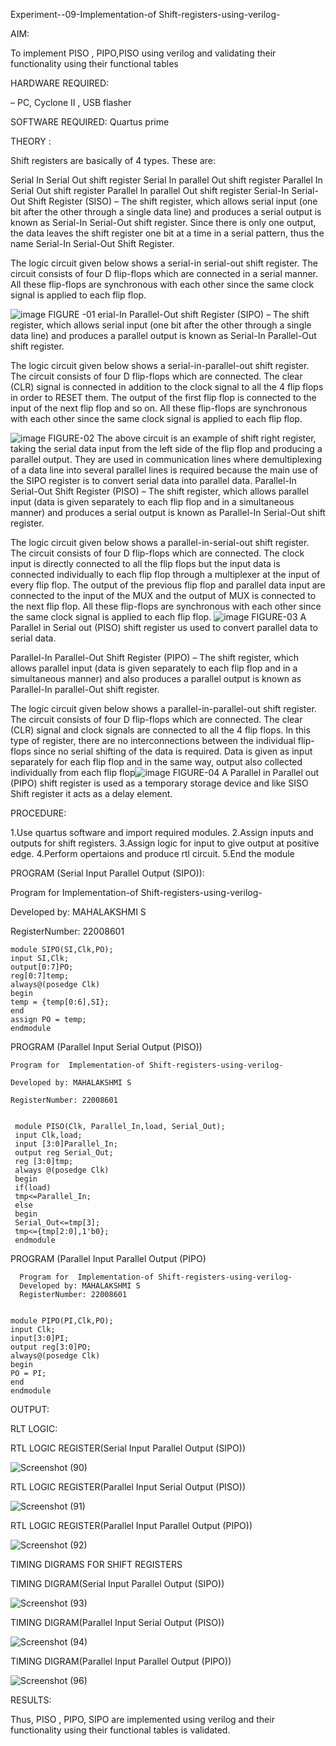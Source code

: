 
Experiment--09-Implementation-of Shift-registers-using-verilog-

AIM:

To implement PISO , PIPO,PISO  using verilog and validating their functionality using their functional tables

HARDWARE REQUIRED: 

– PC, Cyclone II , USB flasher

SOFTWARE REQUIRED:  Quartus prime

THEORY :

Shift registers are basically of 4 types. These are:

Serial In Serial Out shift register
Serial In parallel Out shift register
Parallel In Serial Out shift register
Parallel In parallel Out shift register
Serial-In Serial-Out Shift Register (SISO) –
The shift register, which allows serial input (one bit after the other through a single data line) and produces a serial output is known as Serial-In Serial-Out shift register. Since there is only one output, the data leaves the shift register one bit at a time in a serial pattern, thus the name Serial-In Serial-Out Shift Register.

The logic circuit given below shows a serial-in serial-out shift register. The circuit consists of four D flip-flops which are connected in a serial manner. All these flip-flops are synchronous with each other since the same clock signal is applied to each flip flop.

![image](https://user-images.githubusercontent.com/36288975/172337366-540cc45e-11fe-4cce-9503-560dc704bc7d.png)
FIGURE -01 
erial-In Parallel-Out shift Register (SIPO) –
The shift register, which allows serial input (one bit after the other through a single data line) and produces a parallel output is known as Serial-In Parallel-Out shift register.

The logic circuit given below shows a serial-in-parallel-out shift register. The circuit consists of four D flip-flops which are connected. The clear (CLR) signal is connected in addition to the clock signal to all the 4 flip flops in order to RESET them. The output of the first flip flop is connected to the input of the next flip flop and so on. All these flip-flops are synchronous with each other since the same clock signal is applied to each flip flop.

![image](https://user-images.githubusercontent.com/36288975/172337438-03416c7e-7c9d-4939-ba34-c355b9fc79c5.png)
FIGURE-02
The above circuit is an example of shift right register, taking the serial data input from the left side of the flip flop and producing a parallel output. They are used in communication lines where demultiplexing of a data line into several parallel lines is required because the main use of the SIPO register is to convert serial data into parallel data.
Parallel-In Serial-Out Shift Register (PISO) –
The shift register, which allows parallel input (data is given separately to each flip flop and in a simultaneous manner) and produces a serial output is known as Parallel-In Serial-Out shift register.

The logic circuit given below shows a parallel-in-serial-out shift register. The circuit consists of four D flip-flops which are connected. The clock input is directly connected to all the flip flops but the input data is connected individually to each flip flop through a multiplexer at the input of every flip flop. The output of the previous flip flop and parallel data input are connected to the input of the MUX and the output of MUX is connected to the next flip flop. All these flip-flops are synchronous with each other since the same clock signal is applied to each flip flop.
![image](https://user-images.githubusercontent.com/36288975/172337544-1632407f-1743-4b17-b480-00663d01e59f.png)
FIGURE-03
A Parallel in Serial out (PISO) shift register us used to convert parallel data to serial data.

Parallel-In Parallel-Out Shift Register (PIPO) –
The shift register, which allows parallel input (data is given separately to each flip flop and in a simultaneous manner) and also produces a parallel output is known as Parallel-In parallel-Out shift register.

The logic circuit given below shows a parallel-in-parallel-out shift register. The circuit consists of four D flip-flops which are connected. The clear (CLR) signal and clock signals are connected to all the 4 flip flops. In this type of register, there are no interconnections between the individual flip-flops since no serial shifting of the data is required. Data is given as input separately for each flip flop and in the same way, output also collected individually from each flip flop![image](https://user-images.githubusercontent.com/36288975/172337661-babb1f90-6286-4d14-8cbd-26a380ee085e.png)
FIGURE-04
A Parallel in Parallel out (PIPO) shift register is used as a temporary storage device and like SISO Shift register it acts as a delay element.

PROCEDURE:

1.Use quartus software and import required modules. 2.Assign inputs and outputs for shift registers. 3.Assign logic for input to give output at positive edge. 4.Perform opertaions and produce rtl circuit. 5.End the module

PROGRAM (Serial Input Parallel Output (SIPO)):

  Program for  Implementation-of Shift-registers-using-verilog-

  Developed by: MAHALAKSHMI S

  RegisterNumber: 22008601


    module SIPO(SI,Clk,PO);
    input SI,Clk;
    output[0:7]PO;
    reg[0:7]temp;
    always@(posedge Clk)
    begin
    temp = {temp[0:6],SI};
    end
    assign PO = temp;
    endmodule
    
    
    
PROGRAM (Parallel Input Serial Output (PISO))


    Program for  Implementation-of Shift-registers-using-verilog-
    
    Developed by: MAHALAKSHMI S
    
    RegisterNumber: 22008601
    
    
     module PISO(Clk, Parallel_In,load, Serial_Out);
     input Clk,load;
     input [3:0]Parallel_In;
     output reg Serial_Out;
     reg [3:0]tmp;
     always @(posedge Clk)
     begin
     if(load)
     tmp<=Parallel_In;
     else
     begin
     Serial_Out<=tmp[3];
     tmp<={tmp[2:0],1'b0};
     endmodule
     
     
PROGRAM (Parallel Input Parallel Output (PIPO)


      Program for  Implementation-of Shift-registers-using-verilog-
      Developed by: MAHALAKSHMI S
      RegisterNumber: 22008601
      
      
    module PIPO(PI,Clk,PO);
    input Clk;
    input[3:0]PI;
    output reg[3:0]PO;
    always@(posedge Clk)
    begin
    PO = PI;
    end 
    endmodule


OUTPUT:

RLT LOGIC:

RTL LOGIC REGISTER(Serial Input Parallel Output (SIPO))


![Screenshot (90)](https://user-images.githubusercontent.com/122199968/213880397-c0d31fd8-181a-4a3f-9a86-6469e28f37c0.png)


RTL LOGIC REGISTER(Parallel Input Serial Output (PISO))


![Screenshot (91)](https://user-images.githubusercontent.com/122199968/213880444-89bea996-bab8-4dd5-b564-d3da1bb65a9d.png)



RTL LOGIC REGISTER(Parallel Input Parallel Output (PIPO))


![Screenshot (92)](https://user-images.githubusercontent.com/122199968/213880500-917c4805-7bc9-4f65-8968-fbea3a9438c8.png)



TIMING DIGRAMS FOR SHIFT REGISTERS


TIMING DIGRAM(Serial Input Parallel Output (SIPO))


![Screenshot (93)](https://user-images.githubusercontent.com/122199968/213880561-26ac0b34-4fc9-43bc-bcdf-a36107facf51.png)


TIMING DIGRAM(Parallel Input Serial Output (PISO))


![Screenshot (94)](https://user-images.githubusercontent.com/122199968/213880598-04994991-eeea-47ca-85b9-8cb46d684934.png)


TIMING DIGRAM(Parallel Input Parallel Output (PIPO))


![Screenshot (96)](https://user-images.githubusercontent.com/122199968/213880709-ef86d641-3ac0-4680-b333-93aac26f5a85.png)





RESULTS:

Thus, PISO , PIPO, SIPO are implemented using verilog and their functionality using their functional tables is validated.
